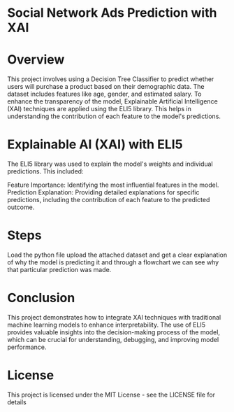 # Social Network Ads Prediction with XAI
# Overview
This project involves using a Decision Tree Classifier to predict whether users will purchase a product based on their demographic data. The dataset includes features like age, gender, and estimated salary. To enhance the transparency of the model, Explainable Artificial Intelligence (XAI) techniques are applied using the ELI5 library. This helps in understanding the contribution of each feature to the model's predictions.

# Explainable AI (XAI) with ELI5
The ELI5 library was used to explain the model's weights and individual predictions. This included:

Feature Importance: Identifying the most influential features in the model.
Prediction Explanation: Providing detailed explanations for specific predictions, including the contribution of each feature to the predicted outcome.

# Steps
Load the python file upload the attached dataset and get a clear explanation of why the model is predicting it and through a flowchart we can see why that particular prediction was made. 
# Conclusion
This project demonstrates how to integrate XAI techniques with traditional machine learning models to enhance interpretability. The use of ELI5 provides valuable insights into the decision-making process of the model, which can be crucial for understanding, debugging, and improving model performance.

# License
This project is licensed under the MIT License - see the LICENSE file for details
